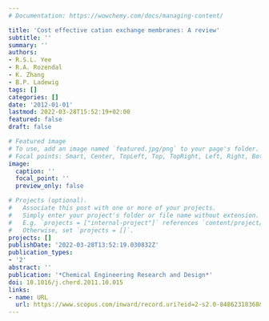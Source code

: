 ```yaml
---
# Documentation: https://wowchemy.com/docs/managing-content/

title: 'Cost effective cation exchange membranes: A review'
subtitle: ''
summary: ''
authors:
- R.S.L. Yee
- R.A. Rozendal
- K. Zhang
- B.P. Ladewig
tags: []
categories: []
date: '2012-01-01'
lastmod: 2022-03-28T15:52:19+02:00
featured: false
draft: false

# Featured image
# To use, add an image named `featured.jpg/png` to your page's folder.
# Focal points: Smart, Center, TopLeft, Top, TopRight, Left, Right, BottomLeft, Bottom, BottomRight.
image:
  caption: ''
  focal_point: ''
  preview_only: false

# Projects (optional).
#   Associate this post with one or more of your projects.
#   Simply enter your project's folder or file name without extension.
#   E.g. `projects = ["internal-project"]` references `content/project/deep-learning/index.md`.
#   Otherwise, set `projects = []`.
projects: []
publishDate: '2022-03-28T13:52:19.030832Z'
publication_types:
- '2'
abstract: ''
publication: '*Chemical Engineering Research and Design*'
doi: 10.1016/j.cherd.2011.10.015
links:
- name: URL
  url: https://www.scopus.com/inward/record.uri?eid=2-s2.0-84862318368&doi=10.1016%2fj.cherd.2011.10.015&partnerID=40&md5=2d07d95c86a2d01ea31ab9d00ffad3f0
---
```

